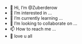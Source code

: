 - 👋 Hi, I’m @Zuberderow
- 👀 I’m interested in ...
- 🌱 I’m currently learning ...
- 💞️ I’m looking to collaborate on ...
- 📫 How to reach me ...
- 🙏 love u all

<!---
Zuberderow/Zuberderow is a ✨ special ✨ repository because its `README.md` (this file) appears on your GitHub profile.
You can click the Preview link to take a look at your changes.
--->
